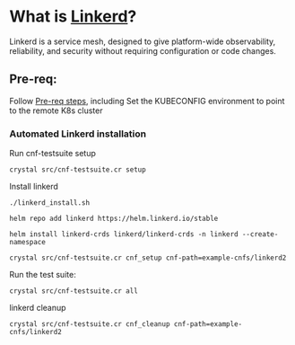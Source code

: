 # What is [Linkerd](https://linkerd.io/)?

Linkerd is a service mesh, designed to give platform-wide observability, reliability, and security without requiring configuration or code changes.

## Pre-req:

Follow [Pre-req steps](../../INSTALL.md#pre-requisites), including
Set the KUBECONFIG environment to point to the remote K8s cluster

### Automated Linkerd installation

Run cnf-testsuite setup

```
crystal src/cnf-testsuite.cr setup
```

Install linkerd

```
./linkerd_install.sh

helm repo add linkerd https://helm.linkerd.io/stable

helm install linkerd-crds linkerd/linkerd-crds -n linkerd --create-namespace 

crystal src/cnf-testsuite.cr cnf_setup cnf-path=example-cnfs/linkerd2
```

Run the test suite:

```
crystal src/cnf-testsuite.cr all
```

linkerd cleanup

```
crystal src/cnf-testsuite.cr cnf_cleanup cnf-path=example-cnfs/linkerd2
```
